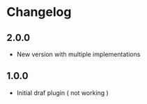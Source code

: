 # Changelog

## 2.0.0
- New version with multiple implementations

## 1.0.0
- Initial draf plugin ( not working )